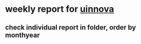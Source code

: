 # weekly report for [uinnova](http://www.uinnova.com)


## check individual report in folder, order by monthyear

